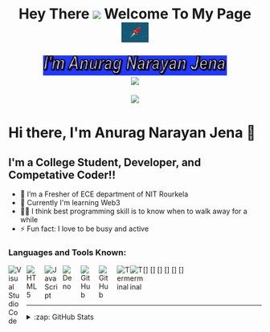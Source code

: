 <!-- <br><br><br><br><br><br>
<img src="./scrat.png" width="800" height="600">
<hr> -->
<div align="center">
    <h1>Hey There <img src="https://media.giphy.com/media/hvRJCLFzcasrR4ia7z/giphy.gif" height="30px"> Welcome To My Page <img src="./rocket.gif" height="40px"></h1>
    <img src="./name.gif" height="40px">
    <br>
    <img src="./work.gif" height="60px">
    <br><br>
    <img src="./goblin_slayer.gif"  width="400px"/>
</div>


<!-- <div align="center">
<br> 
<img src="./dock.jpg" width="80%" height="40px">
</div> -->

# Hi there, I'm Anurag Narayan Jena 👋


## I'm a College Student, Developer, and Competative Coder!!

- 👯 I’m a Fresher of ECE department of NIT Rourkela
- 🥅 Currently I'm learning Web3
- 👨‍💻 I think best programming skill is to know when to walk away for a while
- ⚡ Fun fact: I love to be busy and active 


### Languages and Tools Known:

[<img align="left" alt="Visual Studio Code" width="26px" src="https://cdn.jsdelivr.net/gh/devicons/devicon/icons/vscode/vscode-original.svg" style="padding-right:10px;" />]
[<img align="left" alt="HTML5" width="26px" src="https://cdn.jsdelivr.net/gh/devicons/devicon/icons/html5/html5-original.svg" style="padding-right:10px;" />]
[<img align="left" alt="JavaScript" width="26px" src="https://cdn.jsdelivr.net/gh/devicons/devicon/icons/javascript/javascript-original.svg" style="padding-right:10px;" />]
[<img align="left" alt="Deno" width="26px" src="./img/deno-light.svg" style="padding-right:10px;" />]
[<img align="left" alt="GitHub" width="26px" src="https://user-images.githubusercontent.com/3369400/139447912-e0f43f33-6d9f-45f8-be46-2df5bbc91289.png" style="padding-right:10px;" />](https://www.youtube.com/playlist?list=PLkwxH9e_vrAJ0WbEsFA9W3I1W-g_BTsbt#gh-dark-mode-only)
[<img align="left" alt="GitHub" width="26px" src="https://user-images.githubusercontent.com/3369400/139448065-39a229ba-4b06-434b-bc67-616e2ed80c8f.png" style="padding-right:10px;" />](https://www.youtube.com/playlist?list=PLkwxH9e_vrAJ0WbEsFA9W3I1W-g_BTsbt#gh-light-mode-only)
[<img align="left" alt="Terminal" width="26px" src="./img/terminal-light.svg" />]
[<img align="left" alt="Terminal" width="26px" src="./img/terminal-dark.svg" />]

<br />
<br />

---


<details>
  <summary>:zap: GitHub Stats</summary>

  <img align="left" alt="codeSTACKr's GitHub Stats" src="https://github-readme-stats.vercel.app/api?username=anj20&show_icons=true&hide_border=false&title_color=ff652f&icon_color=FFE400&bg_color=09131B&text_color=ffffff&border_color=0c1a25" />

</details>

